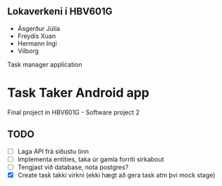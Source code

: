 ## Lokaverkeni í HBV601G
- Ásgerður Júlía
- Freydís Xuan
- Hermann Ingi
- Vilborg

Task manager application
# Task Taker Android app

Final project in HBV601G - Software project 2


## TODO
- [ ] Laga API frá síðustu önn
- [ ] Implementa entities, taka úr gamla forriti sirkabout
- [ ] Tengjast við database, nota postgres?
- [x] Create task takki virkni (ekki hægt að gera task atm þvi mock stage)
